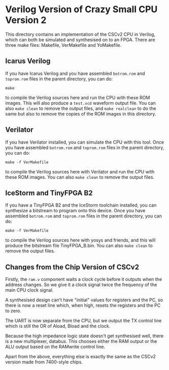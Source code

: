# Verilog Version of Crazy Small CPU Version 2

This directory contains an implementation of the CSCv2 CPU in Verilog,
which can both be simulated and synthesised on to an FPGA. There are
three make files: Makefile, VerMakefile and YoMakefile.

## Icarus Verilog

If you have Icarus Verilog and you have assembled ```botrom.rom```
and ```toprom.rom``` files in the parent directory, you can do:

```
make
```

to compile the Verilog sources here and run the CPU with these ROM images.
This will also produce a ```test.vcd``` waveform output file. You can also
```make clean``` to remove the output files, and ```make realclean``` to
do the same but also to remove the copies of the ROM images in this directory.

## Verilator

If you have Verilator installed, you can simulate the CPU with this tool.
Once you have assembled ```botrom.rom``` and ```toprom.rom``` files in the
parent directory, you can do:

```
make -f VerMakefile
```

to compile the Verilog sources here with Verilator and run the CPU with these
ROM images. You can also ```make clean``` to remove the output files.

## IceStorm and TinyFPGA B2

If you have a TinyFPGA B2 and the IceStorm toolchain installed, you can
synthesize a bitstream to program onto this device.
Once you have assembled ```botrom.rom``` and ```toprom.rom``` files in the
parent directory, you can do:

```
make -f VerMakefile
```

to compile the Verilog sources here with yosys and friends, and this will
produce the bitstream file TinyFPGA_B.bin.
You can also ```make clean``` to remove the output files.

## Changes from the Chip Version of CSCv2

Firstly, the ```ram.v``` component waits a clock cycle before it
outputs when the address changes. So we give it a clock signal
twice the frequency of the main CPU clock signal.

A synthesised design can't have "initial" values for registers and the PC,
so there is now a reset line which, when high, resets the registers and the
PC to zero.

The UART is now separate from the CPU, but we output the TX
control line which is still the OR of Aload, Bload and the clock.

Because the high impedance logic state doesn't get synthesised well,
there is a new multiplexer, databus. This chooses either the RAM
output or the ALU output based on the RAMwrite control line.

Apart from the above, everything else is exactly the same as the
CSCv2 version made from 7400-style chips.
